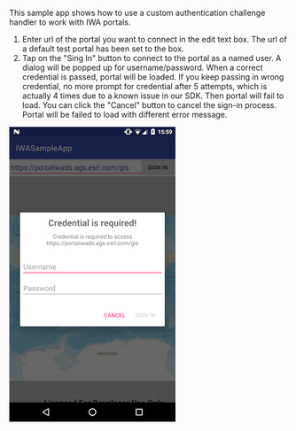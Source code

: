 This sample app shows how to use a custom authentication challenge handler to work with IWA portals. 

 1. Enter url of the portal you want to connect in the edit text box. The url of a default test portal has
 been set to the box.
 2. Tap on the "Sing In" button to connect to the portal as a named user. A dialog will be popped up for
 username/password. When a correct credential is passed, portal will be loaded. If you keep passing in
 wrong credential, no more prompt for credential after 5 attempts, which is actually 4 times due to a known
 issue in our SDK. Then portal will fail to load. You can click the "Cancel" button to cancel the sign-in
 process. Portal will be failed to load with different error message.

<img src="IWA.png" width="300"/>

